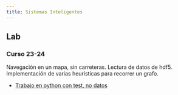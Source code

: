 ```yaml
---
title: Sistemas Inteligentes
---
```


## Lab

### Curso 23-24

Navegación en un mapa, sin carreteras.
Lectura de datos de hdf5.
Implementación de varias heurísticas para recorrer un grafo.

- [Trabajo en python con test, no datos](https://github.com/RedBed24/Inteligentes_2324)
